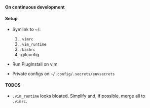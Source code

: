 **On continuous development**

#### Setup

- Symlink to ~/:

    1. `.vimrc`
    1. `.vim_runtime`
    1. `.bashrc`
    1. .gitconfig

- Run PlugInstall on vim

- Private configs on `~/.config/.secrets/envsecrets`

#### TODOS

- `.vim_runtime` looks bloated. Simplify and, if possible, merge all to `.vimrc`.
